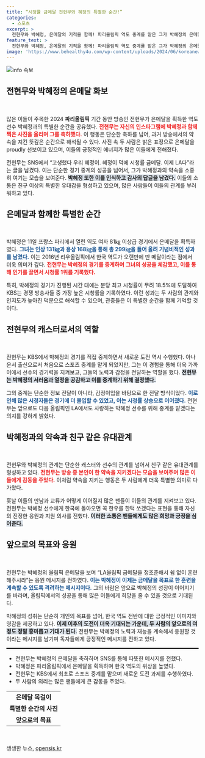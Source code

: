 ```yaml
---
title: “시청률 금메달 전현무와 혜정의 특별한 순간!”
categories:
  - 스포츠
excerpt: >
  전현무와 박혜정, 은메달의 기적을 함께! 파리올림픽 역도 중계를 맡은 그가 박혜정의 은메달을 축하하며 시청률도 금메달로 만들었다! 올림픽 역사적인 순간을 놓치지 마세요!
feature_text: >
  전현무와 박혜정, 은메달의 기적을 함께! 파리올림픽 역도 중계를 맡은 그가 박혜정의 은메달을 축하하며 시청률도 금메달로 만들었다! 올림픽 역사적인 순간을 놓치지 마세요!
image: 'https://www.behealthy4u.com/wp-content/uploads/2024/06/koreanews.jpg'
---
```


<p><img src="https://www.behealthy4u.com/wp-content/uploads/2024/06/koreanews.jpg" alt="info 속보" /></p>

<h2 data-ke-size="size26">전현무와 박혜정의 은메달 화보</h2>

<p data-ke-size="size16">&nbsp;</p>  

<p>많은 이들이 주목한 2024 <b>파리올림픽</b> 기간 동안 방송인 전현무가 은메달을 획득한 역도 선수 박혜정과의 특별한 순간을 공유했다. <b><span style="color: #ee2323;">전현무는 자신의 인스타그램에 박혜정과 함께 찍은 사진을 올리며 그를 축하했다.</span></b> 이 행동은 단순한 축하를 넘어, 과거 방송에서의 약속을 지킨 뜻깊은 순간으로 해석될 수 있다. 사진 속 두 사람은 밝은 표정으로 은메달을 proudly 선보이고 있으며, 이들의 긍정적인 에너지가 많은 이들에게 전해졌다.</p>

<p>전현무는 SNS에서 “고생했다 우리 혜정이. 혜정이 덕에 시청률 금메달. 이제 LA다”라는 글을 남겼다. 이는 단순한 경기 중계의 성공을 넘어서, 그가 박혜정과의 약속을 소중히 여기는 모습을 보여준다. <b><span style="background-color: #21538527;">박혜정 또한 이를 인식하고 감사의 답글을 남겼다.</span></b> 이들의 소통은 친구 이상의 특별한 유대감을 형성하고 있으며, 많은 사람들이 이들의 관계를 부러워하고 있다. </p>

<h2 data-ke-size="size26">은메달과 함께한 특별한 순간</h2>

<p data-ke-size="size16">&nbsp;</p>  

<p>박혜정은 11일 프랑스 파리에서 열린 역도 여자 81㎏ 이상급 경기에서 은메달을 획득하였다. <b><span style="color: #1a5490;">그녀는 인상 131㎏과 용상 168㎏을 통해 총 299㎏을 들어 올려 기념비적인 성과를 남겼다.</span></b> 이는 2016년 리우올림픽에서 한국 역도가 오랜만에 딴 메달이라는 점에서 더욱 의미가 깊다. <b><span style="color: #ee2323;">전현무는 박혜정의 경기를 중계하며 그녀의 성공을 체감했고, 이를 통해 인기를 끌면서 시청률 1위를 기록했다.</span></b></p>

<p>특히, 박혜정의 경기가 진행된 시간 대에는 분당 최고 시청률이 무려 18.5%에 도달하여 KBS는 경쟁 방송사들 중 가장 높은 시청률을 기록하였다. 이런 성과는 두 사람의 관계와 인지도가 높아진 덕분으로 해석할 수 있으며, 관중들은 이 특별한 순간을 함께 기억할 것이다. </p>

<h2 data-ke-size="size26">전현무의 캐스터로서의 역할</h2>

<p data-ke-size="size16">&nbsp;</p>  

<p>전현무는 KBS에서 박혜정의 경기를 직접 중계하면서 새로운 도전 역시 수행했다. 아나운서 출신으로서 처음으로 스포츠 중계를 맡게 되었지만, 그는 이 경험을 통해 더욱 가까이에서 선수의 경기력을 지켜보고, 그들의 노력과 감정을 전달하는 역할을 했다. <b><span style="background-color: #21538527;">전현무는 박혜정의 서러움과 열정을 공감하고 이를 중계하기 위해 결정했다.</span></b> </p>

<p>그의 중계는 단순한 정보 전달이 아니라, 감정이입을 바탕으로 한 전달 방식이었다. <b><span style="color: #1a5490;">이로 인해 많은 시청자들은 경기에 더 몰입할 수 있었고, 이는 시청률 상승으로 이어졌다.</span></b> 전현무는 앞으로도 다음 올림픽인 LA에서도 사랑하는 박혜정 선수를 위해 중계를 맡겠다는 의지를 강하게 밝혔다. </p>

<h2 data-ke-size="size26">박혜정과의 약속과 친구 같은 유대관계</h2>

<p data-ke-size="size16">&nbsp;</p>  

<p>전현무와 박혜정의 관계는 단순한 캐스터와 선수의 관계를 넘어서 친구 같은 유대관계를 형성하고 있다. <b><span style="color: #ee2323;">전현무는 방송 중 본인이 한 약속을 지키겠다는 모습을 보여주며 많은 이들에게 감동을 주었다.</span></b> 이처럼 약속을 지키는 행동은 두 사람에게 더욱 특별한 의미로 다가왔다. </p>

<p>훗날 이들의 만남과 교류가 어떻게 이어질지 많은 팬들이 이들의 관계를 지켜보고 있다. 전현무는 박혜정 선수에게 한국에 돌아오면 꼭 한우를 한턱 쏘겠다는 표현을 통해 자신의 진정한 응원과 지원 의사를 전했다. <b><span style="background-color: #21538527;">이러한 소통은 팬들에게도 많은 희망과 긍정을 심어준다.</span></b> </p>

<h2 data-ke-size="size26">앞으로의 목표와 응원</h2>

<p data-ke-size="size16">&nbsp;</p>  

<p>전현무는 박혜정의 올림픽 은메달을 보며 “LA올림픽 금메달을 정조준해서 쉼 없이 훈련해주시라”는 응원 메시지를 전하였다. <b><span style="color: #1a5490;">이는 박혜정이 이제는 금메달을 목표로 한 훈련을 계속할 수 있도록 격려하는 메시지이다.</span></b> 그의 바람은 앞으로 박혜정의 성장이 이어지기를 바라며, 올림픽에서의 성공을 통해 많은 이들에게 희망을 줄 수 있을 것으로 기대된다. </p>

<p>박혜정의 성취는 단순히 개인의 목표를 넘어, 한국 역도 전반에 대한 긍정적인 이미지와 영감을 제공하고 있다. <b><span style="background-color: #21538527;">이제 이후의 도전이 더욱 기대되는 가운데, 두 사람의 앞으로의 여정도 정말 흥미롭고 기대가 된다.</span></b> 전현무는 박혜정의 노력과 재능을 계속해서 응원할 것이라는 메시지를 남기며 독자들에게 긍정적인 메시지를 전하고 있다.   </p>

<hr style="border: 1px solid #000;">  

<ul>  
    <li>전현무는 박혜정의 은메달을 축하하며 SNS를 통해 따뜻한 메시지를 전했다.</li>  
    <li>박혜정은 파리올림픽에서 은메달을 획득하며 한국 역도의 위상을 높였다.</li>  
    <li>전현무는 KBS에서 최초로 스포츠 중계를 맡으며 새로운 도전 과제를 수행하였다.</li>  
    <li>두 사람의 의리는 많은 팬들에게 큰 감동을 주었다.</li>  
</ul>  

<table>  
    <tr>  
        <td style="text-align: center; height: 17px;"><b>은메달 목걸이</b></td>  
    </tr>  
    <tr>  
        <td style="text-align: center; height: 17px;"><b>특별한 순간의 사진</b></td>  
    </tr>  
    <tr>  
        <td style="text-align: center; height: 17px;"><b>앞으로의 목표</b></td>  
    </tr>  
</table>  

<p data-ke-size="size16">&nbsp;</p>  
생생한 뉴스, <a href="https://opensis.kr" rel="dofollow">opensis.kr</a>


